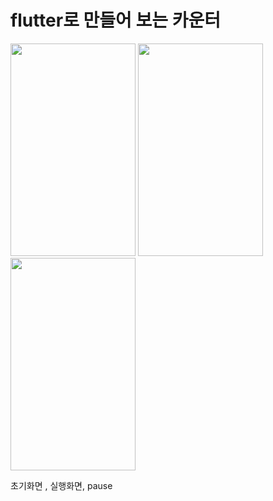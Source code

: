 <h1>flutter로 만들어 보는 카운터</h1>
<div>
<img src="https://user-images.githubusercontent.com/92132704/222870175-211d4ac6-58f2-4f34-bb97-b89b79b90322.png" height="340" width="200"/>
<img src="https://user-images.githubusercontent.com/92132704/222870177-dcdeae00-ad40-4138-82c5-b4fd60a32832.png" height="340" width="200"/>
<img src="https://user-images.githubusercontent.com/92132704/222870179-dfe1e836-7c6e-499e-b9f2-cbec3e90d8a8.png" height="340" width="200"/>
</div>
<p> 초기화면 , 실행화면, pause</p>
